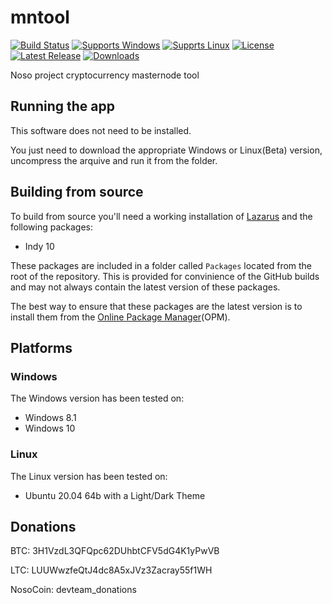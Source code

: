 # mntool
[![Build Status](https://github.com/DevTeamNoso/mntool/workflows/Build%20mntool/badge.svg?branch=main)](https://github.com/DevTeamNoso/mntool/actions)
[![Supports Windows](https://img.shields.io/badge/support-Windows-blue?logo=Windows)](https://github.com/DevTeamNoso/mntool/releases/latest)
[![Supprts Linux](https://img.shields.io/badge/support-Linux-yellow?logo=Linux)](https://github.com/DevTeamNoso/mntool/releases/latest)
[![License](https://img.shields.io/github/license/DevTeamNoso/mntool)](https://github.com/DevTeamNoso/mntool/blob/master/LICENSE)
[![Latest Release](https://img.shields.io/github/v/release/DevTeamNoso/mntool?label=latest%20release)](https://github.com/DevTeamNoso/mntool/releases/latest)
[![Downloads](https://img.shields.io/github/downloads/DevTeamNoso/mntool/total)](https://github.com/DevTeamNoso/mntool/releases)

Noso project cryptocurrency masternode tool

## Running the app

This software does not need to be installed.

You just need to download the appropriate Windows or Linux(Beta) version, uncompress the arquive and run it from the folder.

## Building from source

To build from source you'll need a working installation of [Lazarus](https://www.lazarus-ide.org/index.php?page=downloads) and the following packages:

- Indy 10

These packages are included in a folder called `Packages` located from the root of the repository. This is provided for convinience of the GitHub builds and may not always contain the latest version of these packages.

The best way to ensure that these packages are the latest version is to install them from the [Online Package Manager](https://wiki.freepascal.org/Online_Package_Manager)(OPM).

## Platforms

### Windows

The Windows version has been tested on:

- Windows 8.1
- Windows 10

### Linux

The Linux version has been tested on:

- Ubuntu 20.04 64b with a Light/Dark Theme


## Donations

BTC: 3H1VzdL3QFQpc62DUhbtCFV5dG4K1yPwVB

LTC: LUUWwzfeQtJ4dc8A5xJVz3Zacray55f1WH

NosoCoin: devteam_donations
